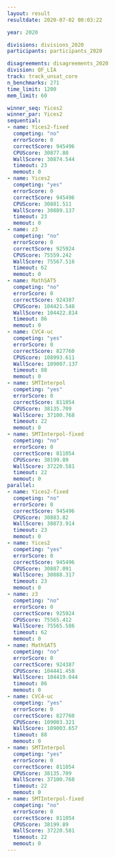 ```yaml
---
layout: result
resultdate: 2020-07-02 00:03:22

year: 2020

divisions: divisions_2020
participants: participants_2020

disagreements: disagreements_2020
division: QF_LIA
track: track_unsat_core
n_benchmarks: 271
time_limit: 1200
mem_limit: 60

winner_seq: Yices2
winner_par: Yices2
sequential:
- name: Yices2-fixed
  competing: "no"
  errorScore: 0
  correctScore: 945496
  CPUScore: 30877.88
  WallScore: 30874.544
  timeout: 23
  memout: 0
- name: Yices2
  competing: "yes"
  errorScore: 0
  correctScore: 945496
  CPUScore: 30881.511
  WallScore: 30889.137
  timeout: 23
  memout: 0
- name: z3
  competing: "no"
  errorScore: 0
  correctScore: 925924
  CPUScore: 75559.242
  WallScore: 75567.516
  timeout: 62
  memout: 0
- name: MathSAT5
  competing: "no"
  errorScore: 0
  correctScore: 924387
  CPUScore: 104421.548
  WallScore: 104422.814
  timeout: 86
  memout: 0
- name: CVC4-uc
  competing: "yes"
  errorScore: 0
  correctScore: 827760
  CPUScore: 108993.611
  WallScore: 109007.137
  timeout: 88
  memout: 0
- name: SMTInterpol
  competing: "yes"
  errorScore: 0
  correctScore: 811054
  CPUScore: 38135.709
  WallScore: 37100.768
  timeout: 22
  memout: 0
- name: SMTInterpol-fixed
  competing: "no"
  errorScore: 0
  correctScore: 811054
  CPUScore: 38199.89
  WallScore: 37220.581
  timeout: 22
  memout: 0
parallel:
- name: Yices2-fixed
  competing: "no"
  errorScore: 0
  correctScore: 945496
  CPUScore: 30883.82
  WallScore: 30873.914
  timeout: 23
  memout: 0
- name: Yices2
  competing: "yes"
  errorScore: 0
  correctScore: 945496
  CPUScore: 30887.091
  WallScore: 30888.317
  timeout: 23
  memout: 0
- name: z3
  competing: "no"
  errorScore: 0
  correctScore: 925924
  CPUScore: 75565.412
  WallScore: 75565.586
  timeout: 62
  memout: 0
- name: MathSAT5
  competing: "no"
  errorScore: 0
  correctScore: 924387
  CPUScore: 104441.458
  WallScore: 104419.044
  timeout: 86
  memout: 0
- name: CVC4-uc
  competing: "yes"
  errorScore: 0
  correctScore: 827760
  CPUScore: 109003.321
  WallScore: 109003.657
  timeout: 88
  memout: 0
- name: SMTInterpol
  competing: "yes"
  errorScore: 0
  correctScore: 811054
  CPUScore: 38135.709
  WallScore: 37100.768
  timeout: 22
  memout: 0
- name: SMTInterpol-fixed
  competing: "no"
  errorScore: 0
  correctScore: 811054
  CPUScore: 38199.89
  WallScore: 37220.581
  timeout: 22
  memout: 0
---
```

